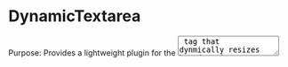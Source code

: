 DynamicTextarea
===========
Purpose: Provides a lightweight plugin for the <textarea> tag that dynmically resizes based on its content that has no UI glitches or quirks

http://enmassellc.com/misc/dynamicTextarea.html

How to use
----------

We expect this section for every plugin. It just explains how to use your plugin.
Never should a plugin rely on a 3rd party link to explain its behavior or functionality. We need this to ensure that if a website is removed or becomes inaccessible, people can still enjoy your plugins' functionality.

It often includes code snippets, which are just indented pieces of text:

	var script = new MyScript()
	script.doSomething();
	

DynamicTextarea is a reusable class that can by applied to any <textarea> tag on a page, with any sort of CSS styling attached to it.

It is recommended that you surround the <textarea> with a display:block type container to ensure ux integrity.

Constructor
	new DynamicTextarea(el,options);
	//el: A dom node or id string
	//options: an object containing key:value pairs for configuring the class. Check the source for more details on available options
	
In Context:
	var input = new DynamicTextarea($('myInput'),{
		min_rows:2,
		max_length:1000
	});

This will ensure the <textarea> is always at least 2 rows tall, and only allows for a total of 1000 characters (currently broken in IE).

Known Issues
-----------------

Internet Explorer does not respect the max_length option, yet.
